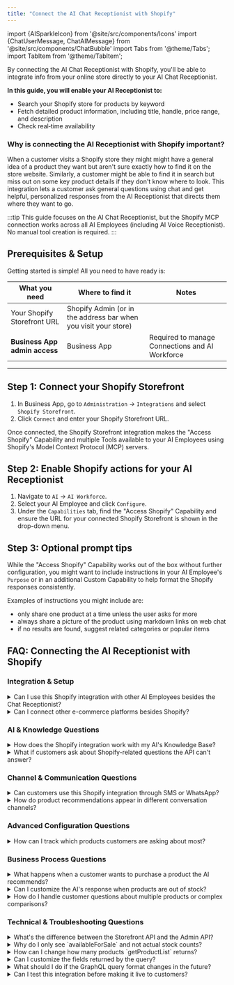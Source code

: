 ```yaml
---
title: "Connect the AI Chat Receptionist with Shopify"
---
```


import {AISparkleIcon} from '@site/src/components/Icons'
import {ChatUserMessage, ChatAIMessage} from '@site/src/components/ChatBubble' 
import Tabs from '@theme/Tabs';
import TabItem from '@theme/TabItem';

By connecting the AI Chat Receptionist with Shopify, you'll be able to integrate info from your online store directly to your AI Chat Receptionist. 

**In this guide, you will enable your AI Receptionist to:**
- Search your Shopify store for products by keyword
- Fetch detailed product information, including title, handle, price range, and description
- Check real‑time availability

### Why is connecting the AI Receptionist with Shopify important?

When a customer visits a Shopify store they might might have a general idea of a product they want but aren't sure exactly how to find it on the store website. Similarly, a customer might be able to find it in search but miss out on some key product details if they don't know where to look. This integration lets a customer ask general questions using chat and get helpful, personalized responses from the AI Receptionist that directs them where they want to go.

:::tip
This guide focuses on the AI Chat Receptionist, but the Shopify MCP connection works across all AI Employees (including AI Voice Receptionist). No manual tool creation is required.
:::

## Prerequisites & Setup

Getting started is simple! All you need to have ready is:

| What you need | Where to find it | Notes |
|---------------|------------------|-------|
| Your Shopify Storefront URL | Shopify Admin (or in the address bar when you visit your store) | |
| **Business App admin access** | Business App | Required to manage Connections and AI Workforce |

---

## Step 1: Connect your Shopify Storefront

1. In Business App, go to `Administration` → `Integrations` and select `Shopify Storefront`.
2. Click `Connect` and enter your Shopify Storefront URL.


Once connected, the Shopify Storefront integration makes the "Access Shopify" Capability and multiple Tools available to your AI Employees using Shopify's Model Context Protocol (MCP) servers.

## Step 2: Enable Shopify actions for your AI Receptionist

1. Navigate to <AISparkleIcon /> `AI` → `AI Workforce`.
2. Select your AI Employee and click `Configure`.
3. Under the `Capabilities` tab, find the "Access Shopify" Capability and ensure the URL for your connected Shopify Storefront is shown in the drop-down menu.

## Step 3: Optional prompt tips

While the "Access Shopify" Capability works out of the box without further configuration, you might want to include instructions in your AI Employee's `Purpose` or in an additional Custom Capability to help format the Shopify responses consistently.

Examples of instructions you might include are:
- only share one product at a time unless the user asks for more
- always share a picture of the product using markdown links on web chat
- if no results are found, suggest related categories or popular items

## FAQ: Connecting the AI Receptionist with Shopify

### Integration & Setup

<details>
<summary>Can I use this Shopify integration with other AI Employees besides the Chat Receptionist?</summary>

Absolutely! While this guide focuses on the AI Chat Receptionist, the Custom Capability and tools you create here work with any AI Employee, including your [AI Voice Receptionist](/docs/ai/ai-workforce/ai-voice-receptionist). 

This means customers can ask about products through phone calls, SMS, WhatsApp, or any other channel your AI Employees support. The same Shopify product data will be available regardless of how customers choose to interact with your business. 
</details>

<details>
<summary>Can I connect other e-commerce platforms besides Shopify?</summary>

Yes! This guide is specific to Shopify, but you can create similar integrations with any e-commerce platform that offers an API—including WooCommerce, BigCommerce, Magento, or custom-built stores.

 The [Custom Capabilities framework](../ai-capabilities/creating-custom-capabilities) allows you to connect to virtually any system that has an API. You can also explore other pre-built integrations in [Integrations](../../administration/connections/) or create workflows with external platforms using [Zapier](../../automations/zapier.md).
</details>

### AI & Knowledge Questions

<details>
<summary>How does the Shopify integration work with my AI's Knowledge Base?</summary>

The Shopify integration provides real-time product data using Shopify's Model Context Protocol (MCP) server, while your [Knowledge Base](/docs/ai/knowledge-base) contains static business information. These work together perfectly:

**Shopify MCP provides:** Live product availability, current prices, product descriptions, storefront FAQs, etc.  
**Knowledge Base should include:** Shipping policies, return information, size guides, care instructions, warranty details

Your AI will use the Shopify Storefront integration to answer "Do you have this product?" and the Knowledge Base to answer "How does a medium t-shirt fit?" For best results, ensure your [Knowledge Sources](/docs/ai/ai-workforce/ai_workforce_overview#knowledge-sources) include comprehensive product and policy information to complement the real-time data.
</details>

<details>
<summary>What if customers ask about Shopify-related questions the API can't answer?</summary>

Great question! The Shopify Storefront integration detailed storefront data, but customers often need additional information. If the below information is *not* shared on your Shopify store, you should add it to your [Knowledge Base](/docs/ai/knowledge-base):

- Shipping costs and delivery times
- Return and exchange policies  
- Size charts and fitting guides
- Product care instructions
- Warranty information
- Payment methods accepted
- Order tracking and customer service contacts

This ensures your AI can provide complete, helpful answers by combining real-time product data with your business policies and procedures.
</details>

### Channel & Communication Questions

<details>
<summary>Can customers use this Shopify integration through SMS or WhatsApp?</summary>

Yes! The Shopify Storefront integration works across all communication channels supported by your AI Employees. Customers can search for products, update carts, and more through:

- [Web chat](/conversations/conversations-ai-web-chat-overview)
- [SMS messaging](/conversations/conversations-send-receive-sms) (Conversations Pro required)
- [WhatsApp](/conversations/conversations-whatsapp-overview)
- Phone calls (with [AI Voice Receptionist](/ai/ai-workforce/ai-voice-receptionist))
- [Facebook Messenger](/conversations/conversations-setup-facebook-messenger)
- [Instagram DMs](/conversations/conversations-setup-instagram)

 The same product information will be available regardless of how customers choose to contact you. See [Conversations Overview](../../conversations/) for a complete list of supported channels.
</details>

<details>
<summary>How do product recommendations appear in different conversation channels?</summary>

Your AI will adapt product recommendations to each communication channel:

**Web Chat & Messaging:** Products appear with clickable links, formatted descriptions, and prices  
**SMS/WhatsApp:** Simplified text format with product names, prices, and shortened URLs  
**Voice Calls:** Spoken product names, prices, and descriptions 

 Your AI automatically optimizes the presentation for each channel. For more details on channel setup, see [Conversations Overview](../../conversations/).

 :::note
 You are welcome to write custom prompts to create more specific formatting for each channel, but note that the Shopify Storefront integration is designed to work out of the box with no additional configuration.
 :::
</details>

### Advanced Configuration Questions

<details>
<summary>How can I track which products customers are asking about most?</summary>

You can monitor product inquiry patterns through several methods:

 1. **Conversation Reviews:** Check the [Conversations](../../conversations/) tab to see which products customers mention most frequently

2. **AI Explanation Feature:** Click "Explanation" on AI responses to see exactly which tools were called and what products were searched

3. **Automation Tracking:** Set up [automations](../../automations/index.md) to log product inquiries or notify your team about trending searches

This data helps you understand customer demand, optimize your inventory, and identify opportunities for targeted marketing campaigns.
</details>

### Business Process Questions

<details>
<summary>What happens when a customer wants to purchase a product the AI recommends?</summary>

Your AI provides product information and links, but purchase completion depends on your business process. Consider setting up:

**Immediate Actions:**
- Direct customers to your Shopify store via the product links generated by the AI
- Provide clear checkout instructions and support contact information

**Follow-up Workflows:**
- Create [automations](../../automations/index.md) to notify your sales team about purchase-intent conversations
- Set up lead scoring to prioritize high-value product inquiries
- Use [Zapier](../../automations/zapier.md) to create tasks in your CRM when specific products are discussed

The AI captures the lead and interest; your business processes handle the conversion.
</details>

<details>
<summary>Can I customize the AI's response when products are out of stock?</summary>

Yes! You can customize out-of-stock responses in your Custom Capability prompt. Consider these approaches:

**Immediate alternatives:** "That item is currently unavailable, but we have [similar product] in stock."  
**Restock notifications:** "I can have our team notify you when it's back in stock."  
**Substitute suggestions:** "Based on your interest, you might also like [alternative products]."

You can also modify the tool logic to suggest related products or connect to your inventory system for restock dates. See [Creating Custom Capabilities](../empower-your-ai-employee-custom-capabilities.md) for prompt customization best practices.
</details>

<details>
<summary>How do I handle customer questions about multiple products or complex comparisons?</summary>

For complex product comparisons, combine your Shopify integration with [Knowledge Base](../knowledge-base.md) resources:

**Add to Knowledge Base:**
- Product comparison charts
- Buying guides for different customer types
- Feature matrices showing product differences
- Use case recommendations

**Enhance your prompt to:**
- Recognize when customers need comparisons
- Call the Shopify API for multiple products
- Reference Knowledge Base comparison guides
- Offer to connect customers with sales staff for detailed consultations

This approach gives customers both real-time data and expert guidance for complex decisions.
</details>

### Technical & Troubleshooting Questions

<details>
<summary>What's the difference between the Storefront API and the Admin API?</summary>

The **Storefront API** (used by `getProductList`) is a public, read-only API that returns product metadata plus a boolean `availableForSale`.  
The **Admin API** requires elevated credentials and exposes numeric inventory levels, order management, and deeper data like customer records.

For most customer-facing scenarios, the Storefront API provides sufficient information while maintaining security and performance.
</details>

<details>
<summary>Why do I only see `availableForSale` and not actual stock counts?</summary>

That's by design in the Storefront API: it only tells you if something can be sold at all (true/false).  
If you need actual quantities, you'd need to switch to the Admin GraphQL API or use a separate Admin-level tool.
</details>

<details>
<summary>How can I change how many products `getProductList` returns?</summary>

The query uses `first: 5` by default. You can edit that number in your tool definition or adjust your AI prompt to fetch more (or fewer) items.
</details>

<details>
<summary>Can I customize the fields returned by the query?</summary>

Yes—update the GraphQL body in the tool definition to include any product fields you need (e.g., `tags`, `images { src }`), and adjust your AI prompt so it knows how to display them.
</details>

<details>
<summary>What should I do if the GraphQL query format changes in the future?</summary>

Shopify's API evolves over time, so monitor their [API documentation](https://shopify.dev/docs/api/storefront) for changes. If query formats change:

1. Update the tool definition in your [Custom Capability](../ai-capabilities/creating-custom-capabilities)
2. Test the new query format using the troubleshooting tools mentioned above
3. Adjust your AI prompt if the response structure changes

Business App's Custom Capabilities are designed to be easily updated as external APIs evolve.
</details>

<details>
<summary>Can I test this integration before making it live to customers?</summary>

Absolutely! Use these testing methods:

**AI Employee Testing:** Use the "Try it" button in [AI Workforce](/docs/ai/ai-workforce/ai_workforce_overview) to test your AI Employee with sample product questions

**Tool Testing:** Review the "Explanation" feature in conversations to see raw API calls and responses

**Channel Testing:** Test across different channels using the methods described in [AI Chat Receptionist setup](./index.md#test-the-ai-chat-receptionists-responses) and [AI Voice Receptionist testing](../ai-voice-receptionist.md#test-and-monitor-your-ai-voice-receptionist)

Always test thoroughly before enabling the capability for customer-facing interactions.
</details>